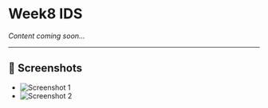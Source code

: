 # Week8 IDS

*Content coming soon...*

---

## 📸 Screenshots

- ![Screenshot 1](Week8_screenshots/screenshot1.png)
- ![Screenshot 2](Week8_screenshots/screenshot2.png)
